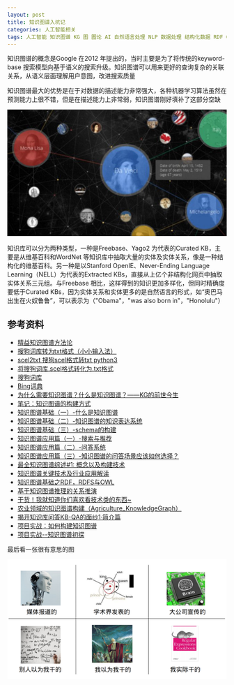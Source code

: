 ```yaml
---
layout: post
title: 知识图谱入坑记
categories: 人工智能相关
tags: 人工智能 知识图谱 KG 图 图论 AI 自然语言处理 NLP 数据处理 结构化数据 RDF OWL Turtle JSON-LD 语义 上下文 数据库 知识提取 知识存储 知识表现 知识检索 图数据库 Neo4j OrientDB Stardog yago2 freebase 
---
```


知识图谱的概念是Google 在2012 年提出的，当时主要是为了将传统的keyword-base 搜索模型向基于语义的搜索升级。知识图谱可以用来更好的查询复杂的关联关系，从语义层面理解用户意图，改进搜索质量

知识图谱最大的优势是在于对数据的描述能力非常强大，各种机器学习算法虽然在预测能力上很不错，但是在描述能力上非常弱，知识图谱刚好填补了这部分空缺

![](../media/image/2018-08-20/01.png)

知识库可以分为两种类型，一种是Freebase、Yago2 为代表的Curated KB，主要是从维基百科和WordNet 等知识库中抽取大量的实体及实体关系，像是一种结构化的维基百科。另一种是以Stanford OpenIE、Never-Ending Language Learning（NELL）为代表的Extracted KBs，直接从上亿个非结构化网页中抽取实体关系三元组。与Freebase 相比，这样得到的知识更加多样化，但同时精确度要低于Curated KBs，因为实体关系和实体更多的是自然语言的形式，如“奥巴马出生在火奴鲁鲁”，可以表示为（"Obama"，"was also born in"，"Honolulu"）

## 参考资料

* [精益知识图谱方法论](../download/20180820/ccks.pdf)
* [搜狗词库转为txt格式（小小输入法）](https://blog.csdn.net/zhangzhenhu/article/details/7014271)
* [scel2txt 搜狗scel格式转txt python3](https://blog.csdn.net/cFarmerReally/article/details/78149648)
* [将搜狗词库.scel格式转化为.txt格式](https://www.cnblogs.com/clover-siyecao/p/5736280.html)
* [搜狗词库](https://pinyin.sogou.com/dict/)
* [Bing词典](https://cn.bing.com/dict?FORM=HDRSC6)
* [为什么需要知识图谱？什么是知识图谱？——KG的前世今生](https://zhuanlan.zhihu.com/p/31726910)
* [笔记：知识图谱的构建方式](https://blog.csdn.net/class_guy/article/details/79152987)
* [知识图谱基础（一）-什么是知识图谱](https://www.jianshu.com/p/cd937f20bf55)
* [知识图谱基础（二）-知识图谱的知识表达系统](https://www.jianshu.com/p/941dc6d7e760)
* [知识图谱基础（三）-schema的构建](https://www.jianshu.com/p/704e935c98a9)
* [知识图谱应用篇（一）-搜索与推荐](https://www.jianshu.com/p/801f0d90b155)
* [知识图谱应用篇（二）-问答系统](https://www.jianshu.com/p/ed36c3576d54)
* [知识图谱应用篇（三）-知识图谱的问答场景应该如何选择？](https://www.jianshu.com/p/2e73f56babca)
* [最全知识图谱综述#1: 概念以及构建技术](http://www.dataguru.cn/article-12218-1.html)
* [知识图谱关键技术及行业应用解读](https://blog.csdn.net/imgxr/article/details/80130110)
* [知识图谱基础之RDF，RDFS与OWL](https://blog.csdn.net/u011801161/article/details/78833958)
* [基于知识图谱推理的关系推演](https://zhuanlan.zhihu.com/p/42340077)
* [干货！我就知道你们喜欢看技术类的东西~](https://zhuanlan.zhihu.com/p/41486134)
* [农业领域的知识图谱构建（Agriculture_KnowledgeGraph）](https://blog.csdn.net/kjcsdnblog/article/details/79747460)
* [揭开知识库问答KB-QA的面纱1·简介篇](https://zhuanlan.zhihu.com/p/25735572)
* [项目实战：如何构建知识图谱](https://zhuanlan.zhihu.com/p/29332977)
* [项目实战--知识图谱初探](http://www.shuang0420.com/2017/09/05/项目实战-知识图谱初探/)

最后看一张很有意思的图

![](../media/image/2018-08-20/00.png)
